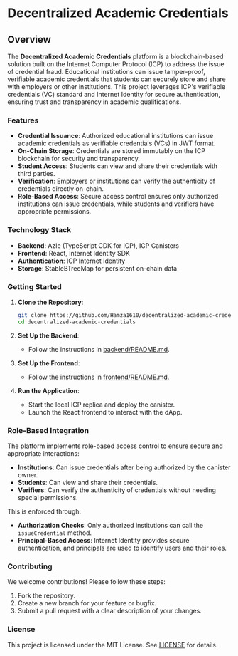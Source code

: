 # Decentralized Academic Credentials

## Overview
The **Decentralized Academic Credentials** platform is a blockchain-based solution built on the Internet Computer Protocol (ICP) to address the issue of credential fraud. Educational institutions can issue tamper-proof, verifiable academic credentials that students can securely store and share with employers or other institutions. This project leverages ICP's verifiable credentials (VC) standard and Internet Identity for secure authentication, ensuring trust and transparency in academic qualifications.

### Features
- **Credential Issuance**: Authorized educational institutions can issue academic credentials as verifiable credentials (VCs) in JWT format.
- **On-Chain Storage**: Credentials are stored immutably on the ICP blockchain for security and transparency.
- **Student Access**: Students can view and share their credentials with third parties.
- **Verification**: Employers or institutions can verify the authenticity of credentials directly on-chain.
- **Role-Based Access**: Secure access control ensures only authorized institutions can issue credentials, while students and verifiers have appropriate permissions.

### Technology Stack
- **Backend**: Azle (TypeScript CDK for ICP), ICP Canisters
- **Frontend**: React, Internet Identity SDK
- **Authentication**: ICP Internet Identity
- **Storage**: StableBTreeMap for persistent on-chain data

### Getting Started
1. **Clone the Repository**:
   ```bash
   git clone https://github.com/Hamza1610/decentralized-academic-credentials.git
   cd decentralized-academic-credentials
   ```

2. **Set Up the Backend**:
   - Follow the instructions in [backend/README.md](#backend-readmemd).

3. **Set Up the Frontend**:
   - Follow the instructions in [frontend/README.md](#frontend-readmemd).

4. **Run the Application**:
   - Start the local ICP replica and deploy the canister.
   - Launch the React frontend to interact with the dApp.

### Role-Based Integration
The platform implements role-based access control to ensure secure and appropriate interactions:
- **Institutions**: Can issue credentials after being authorized by the canister owner.
- **Students**: Can view and share their credentials.
- **Verifiers**: Can verify the authenticity of credentials without needing special permissions.

This is enforced through:
- **Authorization Checks**: Only authorized institutions can call the `issueCredential` method.
- **Principal-Based Access**: Internet Identity provides secure authentication, and principals are used to identify users and their roles.

### Contributing
We welcome contributions! Please follow these steps:
1. Fork the repository.
2. Create a new branch for your feature or bugfix.
3. Submit a pull request with a clear description of your changes.

### License
This project is licensed under the MIT License. See [LICENSE](LICENSE) for details.